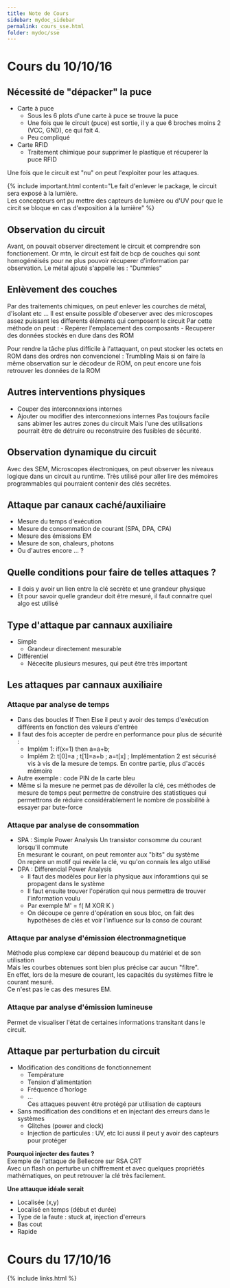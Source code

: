 ```yaml
---
title: Note de Cours
sidebar: mydoc_sidebar
permalink: cours_sse.html
folder: mydoc/sse
---
```


# Cours du 10/10/16

## Nécessité de "dépacker" la puce
* Carte à puce
	- Sous les 6 plots d'une carte à puce se trouve la puce
	- Une fois que le circuit (puce) est sortie, il y a que 6 broches moins 2 (VCC, GND), ce qui fait 4.
	- Peu compliqué 
* Carte RFID
	- Traitement chimique pour supprimer le plastique et récuperer la puce RFID

Une fois que le circuit est "nu" on peut l'exploiter pour les attaques.
	
{% include important.html content="Le fait d'enlever le package, le circuit sera exposé à la lumière.<br/>
Les concepteurs ont pu mettre des capteurs de lumière ou d'UV pour que le circit se bloque en cas d'exposition à la lumière" %}

## Observation du circuit
Avant, on pouvait observer directement le circuit et comprendre son fonctionement.
Or mtn, le circuit est fait de bcp de couches qui sont homogénéisés pour ne plus pouvoir récuperer d'information par observation.
Le métal ajouté s'appelle les : "Dummies"

## Enlèvement des couches
Par des traitements chimiques, on peut enlever les courches de métal, d'isolant etc ...
Il est ensuite possible d'obeserver avec des microscopes assez puissant les differents éléments qui composent le circuit
Par cette méthode on peut :
	- Repérer l'emplacement des composants
	- Recuperer des données stockés en dure dans des ROM
	
Pour rendre la tâche plus difficile à l'attaquant, on peut stocker les octets en ROM dans des ordres non convencionel : Trumbling
Mais si on faire la même observation sur le décodeur de ROM, on peut encore une fois retrouver les données de la ROM

## Autres interventions physiques
- Couper des interconnexions internes
- Ajouter ou modifier des interconnexions internes
Pas toujours facile sans abimer les autres zones du circuit
Mais l'une des utilisations pourrait être de détruire ou reconstruire des fusibles de sécurité.

## Observation dynamique du circuit
Avec des SEM, Microscopes électroniques, on peut observer les niveaus logique dans un circuit au runtime.
Très utilisé pour aller lire des mémoires programmables qui pourraient contenir des clés secrétes.

## Attaque par canaux caché/auxiliaire
- Mesure du temps d'exécution
- Mesure de consommation de courant (SPA, DPA, CPA)
- Mesure des émissions EM
- Mesure de son, chaleurs, photons
- Ou d'autres encore ... ?

## Quelle conditions pour faire de telles attaques ?
- Il dois y avoir un lien entre la clé secrète et une grandeur physique
- Et pour savoir quelle grandeur doit être mesuré, il faut connaitre quel algo est utilisé

## Type d'attaque par cannaux auxiliaire
- Simple 
	- Grandeur directement mesurable 
- Différentiel
	- Nécecite plusieurs mesures, qui peut être très important

## Les attaques par cannaux auxiliaire

### Attaque par analyse de temps

* Dans des boucles If Then Else il peut y avoir des temps d'exécution différents en fonction des valeurs d'entrée
* Il faut des fois accepter de perdre en performance pour plus de sécurité :
	* Implém 1: if(x=1) then a=a+b;
	* Implém 2: t[0]=a ; t[1]=a+b ; a=t[x] ;
	Implémentation 2 est sécurisé vis à vis de la mesure de temps.
	En contre partie, plus d'accés mémoire
* Autre exemple : code PIN de la carte bleu 
* Même si la mesure ne permet pas de dévoiler la clé, ces méthodes de mesure de temps peut permettre de construire des statistiques qui permettrons de réduire considérablement le nombre de possibilité à essayer par bute-force 

### Attaque par analyse de consommation

* SPA : Simple Power Analysis
	Un transistor consomme du courant lorsqu'il commute  
	En mesurant le courant, on peut remonter aux "bits" du système  
	On repère un motif qui revèle la clé, vu qu'on connais les algo utilisé  
* DPA : Differencial Power Analysis
	- Il faut des modèles pour lier la physique aux inforamtions qui se propagent dans le système  
	- Il faut ensuite trouver l'opération qui nous permettra de trouver l'information voulu  
	- Par exemple M' = f( M XOR K )
	- On découpe ce genre d'opération en sous bloc, on fait des hypothèses de clés et voir l'influence sur la conso de courant

### Attaque par analyse d'émission électronmagnetique

Méthode plus complexe car dépend beaucoup du matériel et de son utilisation  
Mais les courbes obtenues sont bien plus précise car aucun "filtre".   
En effet, lors de la mesure de courant, les capacités du systèmes filtre le courant mesuré.  
Ce n'est pas le cas des mesures EM.

### Attaque par analyse d'émission lumineuse

Permet de visualiser l'état de certaines informations transitant dans le circuit.

## Attaque par perturbation du circuit

* Modification des conditions de fonctionnement
	* Température
	* Tension d'alimentation
	* Fréquence d'horloge
	* ...  
	Ces attaques peuvent être protégé par utilisation de capteurs
* Sans modification des conditions et en injectant des erreurs dans le systèmes
	* Glitches (power and clock)  
	* Injection de particules : UV, etc 
	Ici aussi il peut y avoir des capteurs pour protéger

__Pourquoi injecter des fautes ?__  
Exemple de l'attaque de Bellecore sur RSA CRT  
Avec un flash on perturbe un chiffrement et avec quelques propriétés mathématiques, on peut retrouver la clé très facilement.

__Une attauque idéale serait__  
* Localisée (x,y)
* Localisé en temps (début et durée)
* Type de la faute : stuck at, injection d'erreurs
* Bas cout
* Rapide


# Cours du 17/10/16



{% include links.html %}
